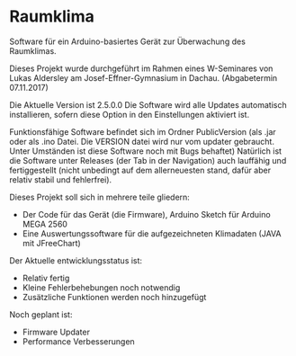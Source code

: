 
# Raumklima
Software für ein Arduino-basiertes Gerät zur Überwachung des Raumklimas.

Dieses Projekt wurde durchgeführt im Rahmen eines W-Seminares von Lukas Aldersley am Josef-Effner-Gymnasium in Dachau.
(Abgabetermin 07.11.2017)

Die Aktuelle Version ist 2.5.0.0
Die Software wird alle Updates automatisch installieren, sofern diese Option in den Einstellungen aktiviert ist.

Funktionsfähige Software befindet sich im Ordner PublicVersion (als .jar oder als .ino Datei. Die VERSION datei wird nur vom updater gebraucht. Unter Umständen ist diese Software noch mit Bugs behaftet)
Natürlich ist die Software unter Releases (der Tab in der Navigation) auch lauffähig und fertiggestellt (nicht unbedingt auf dem allerneuesten stand, dafür aber relativ stabil und fehlerfrei).

Dieses Projekt soll sich in mehrere teile gliedern:
  - Der Code für das Gerät (die Firmware), Arduino Sketch für Arduino MEGA 2560
  - Eine Auswertungssoftware für die aufgezeichneten Klimadaten (JAVA mit JFreeChart)
  
Der Aktuelle entwicklungsstatus ist: 
  - Relativ fertig
  - Kleine Fehlerbehebungen noch notwendig
  - Zusätzliche Funktionen werden noch hinzugefügt

Noch geplant ist:
  - Firmware Updater
  - Performance Verbesserungen
